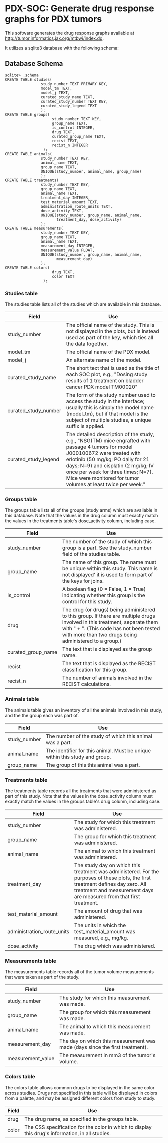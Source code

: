 # PDX-SOC: Generate drug response graphs for PDX tumors

This software generates the drug response graphs available at
http://tumor.informatics.jax.org/mtbwi/index.do.

It utilizes a sqlite3 database with the following schema:

## Database Schema

```
sqlite> .schema
CREATE TABLE studies(
                study_number TEXT PRIMARY KEY,
                model_tm TEXT,
                model_j TEXT,
                curated_study_name TEXT,
                curated_study_number TEXT KEY,
                curated_study_legend TEXT
                );
CREATE TABLE groups(
                     study_number TEXT KEY,
                     group_name TEXT,
                     is_control INTEGER,
                     drug TEXT,
                     curated_group_name TEXT,
                     recist TEXT,
                     recist_n INTEGER
                 );
CREATE TABLE animals(
                study_number TEXT KEY,
                animal_name TEXT,
                group_name TEXT,
                UNIQUE(study_number, animal_name, group_name)
                );
CREATE TABLE treatments(
                study_number TEXT KEY,
                group_name TEXT,
                animal_name TEXT,
                treatment_day INTEGER,
                test_material_amount TEXT,
                administration_route_units TEXT,
                dose_activity TEXT,
                UNIQUE(study_number, group_name, animal_name,
                       treatment_day, dose_activity)
                );
CREATE TABLE measurements(
                study_number TEXT KEY,
                group_name TEXT,
                animal_name TEXT,
                measurement_day INTEGER,
                measurement_value FLOAT,
                UNIQUE(study_number, group_name, animal_name,
                       measurement_day)
                );
CREATE TABLE colors(
                     drug TEXT,
                     color TEXT
                 );
```

### Studies table

The studies table lists all of the studies which are available in this database.

| Field | Use |
|-------|-----|
| study_number | The official name of the study. This is not displayed in the plots, but is instead used as part of the key, which ties all the data together. |
| model_tm | The official name of the PDX model. |
| model_j | An alternate name of the model.|
| curated_study_name | The short text that is used as the title of each SOC plot, e.g., "Dosing study results of 1 treatment on bladder cancer PDX model TM00020"|
| curated_study_number | The form of the study number used to access the study in the interface; usually this is simply the model name (model_tm), but if that model is the subject of multiple studies, a unique suffix is applied. |
| curated_study_legend | The detailed description of the study, e.g., "NSG(TM) mice engrafted with passage 4 tumors for model J000100672 were treated with erlotinib (50 mg/kg; PO daily for 21 days; N=9) and cisplatin (2 mg/kg; IV once per week for three times; N=7). Mice were monitored for tumor volumes at least twice per week." |

### Groups table

The groups table lists all of the groups (study arms) which are available in
this database. Note that the values in the drug column must exactly match
the values in the treatments table's dose_activity column, including case.

| Field | Use |
|-------|-----|
| study_number | The number of the study of which this group is a part.  See the study_number field of the studies table. |
| group_name | The name of this group.  The name must be unique within this study. This name is not displayed' it is used to form part of the keys for joins.|
| is_control | A boolean flag (0 = False, 1 = True) indicating whether this group is the control for this study. |
| drug | The drug (or drugs) being administered to this group. If there are multiple drugs involved in this treatment, separate them with " + ". (This code has not been tested with more than two drugs being administered to a group.) |
| curated_group_name | The text that is displayed as the group name. |
| recist | The text that is displayed as the RECIST classification for this group. |
| recist_n | The number of animals involved in the RECIST calculations. |

### Animals table

The animals table gives an inventory of all the animals involved in this study,
and the the group each was part of.

| Field | Use |
|-------|-----|
| study_number | The number of the study of which this animal was a part. |
| animal_name | The identifier for this animal. Must be unique within this study and group. |
| group_name | The group of this this animal was a part. |

### Treatments table

The treatments table records all the treatments that were administered as part
of this study.  Note that the values in the dose_activity column must exactly match
the values in the groups table's drug column, including case.

| Field | Use |
|-------|-----|
| study_number | The study for which this treatment was administered. |
| group_name | The group for which this treatment was administered. |
| animal_name | The animal to which this treatment was administered. |
| treatment_day | The study day on which this treatment was administered.  For the purposes of these plots, the first treatment defines day zero.  All treatment and measurement days are measured from that first treatment. |
| test_material_amount | The amount of drug that was administered. |
| administration_route_units | The units in which the test_material_amount was measured, e.g., mg/kg. |
| dose_activity | The drug which was administered. |

### Measurements table

The measurements table records all of the tumor volume measurements that were
taken as part of the study.

| Field | Use |
|-------|-----|
| study_number | The study for which this measurement was made. |
| group_name | The group for which this measurement was made. |
| animal_name | The animal to which this measurement was made. |
| measurement_day | The day on which this measurement was made (days since the first treatment). |
| measurement_value | The measurement in mm3 of the tumor's volume. |

### Colors table

The colors table allows common drugs to be displayed in the same color across
studies. Drugs not specified in this table will be displayed in colors from a
palette, and may be assigned different colors from study to study.

| Field | Use |
|-------|-----|
| drug | The drug name, as specified in the groups table. |
| color | The CSS specification for the color in which to display this drug's information, in all studies. |

